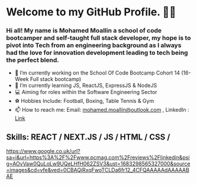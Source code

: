 #                                                   **Welcome to my GitHub Profile.** 👋🏾

### Hi all! My name is Mohamed Moallin a school of code bootcamper and self-taught full stack developer, my hope is to pivot into Tech from an engineering background as I always had the love for innovation development leading to tech being the perfect blend.

- 🔭 I’m currently working on the School Of Code Bootcamp Cohort 14 (16-Week Full stack bootcamp)
- 🌱 I’m currently learning JS, ReactJS, ExpressJS & NodeJS
- 💻 Aiming for roles within the Software Engineering Sector
- ⚽ Hobbies Include: Football, Boxing, Table Tennis & Gym
- 📫 How to reach me: Email: mohamed.moallin@outlook.com , LinkedIn : [Link](https://www.linkedin.com/in/mohamed-moallin-131161147/)


## Skills: REACT / NEXT.JS / JS / HTML / CSS / 



https://www.google.co.uk/url?sa=i&url=https%3A%2F%2Fwww.pcmag.com%2Freviews%2Flinkedin&psig=AOvVaw0QuLoLw9UQeLHfH062ZSV3&ust=1683298565327000&source=images&cd=vfe&ved=0CBAQjRxqFwoTCLDa6fr12_4CFQAAAAAdAAAAABAE
